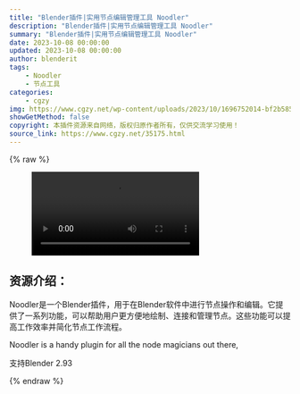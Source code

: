 ```yaml
---
title: "Blender插件|实用节点编辑管理工具 Noodler"
description: "Blender插件|实用节点编辑管理工具 Noodler"
summary: "Blender插件|实用节点编辑管理工具 Noodler"
date: 2023-10-08 00:00:00
updated: 2023-10-08 00:00:00
author: blenderit
tags: 
    - Noodler
    - 节点工具
categories:
    - cgzy
img: https://www.cgzy.net/wp-content/uploads/2023/10/1696752014-bf2b585aaeb7a04.webp
showGetMethod: false
copyright: 本插件资源来自网络，版权归原作者所有，仅供交流学习使用！
source_link: https://www.cgzy.net/35175.html
---
```


{% raw %}
<figure class="wp-block-video aligncenter"><video controls src="http://cloud.video.taobao.com/play/u/null/p/1/e/6/t/1/430897665314.mp4"><track src="https://www.cgzy.net/wp-content/uploads/2023/10/1696752051-d721364619649b9.vtt"></track></video></figure><div class="wp-block-pandastudio-title"><div class="title_style_01"><h2 id="h2-0">资源介绍：</h2></div></div><p class="is-style-text-indent-2em">Noodler是一个Blender插件，用于在Blender软件中进行节点操作和编辑。它提供了一系列功能，可以帮助用户更方便地绘制、连接和管理节点。这些功能可以提高工作效率并简化节点工作流程。</p><p class="is-style-text-indent-2em">Noodler is a handy plugin for all the node magicians out there,</p><div class="wp-block-pandastudio-tips"><div class="tip success "><p>支持Blender 2.93</p>
</div></div>
<div style="display: none">cgzy</div>
{% endraw %}